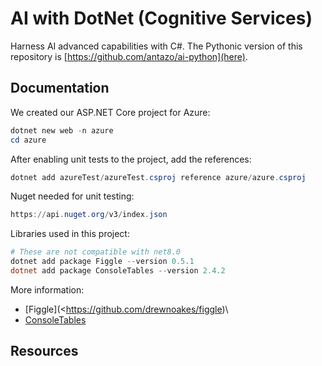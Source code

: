 # AI with DotNet (Cognitive Services)

Harness AI advanced capabilities with C#. The Pythonic version of this repository is [https://github.com/antazo/ai-python](here).

## Documentation

We created our ASP.NET Core project for Azure:

```powershell
dotnet new web -n azure
cd azure
```

After enabling unit tests to the project, add the references:

```powershell
dotnet add azureTest/azureTest.csproj reference azure/azure.csproj
```

Nuget needed for unit testing:

```powershell
https://api.nuget.org/v3/index.json
```

Libraries used in this project:

```powershell
# These are not compatible with net8.0
dotnet add package Figgle --version 0.5.1
dotnet add package ConsoleTables --version 2.4.2
```

More information:

* [Figgle](<https://github.com/drewnoakes/figgle)\
* [ConsoleTables](https://github.com/khalidabuhakmeh/ConsoleTables)

## Resources
